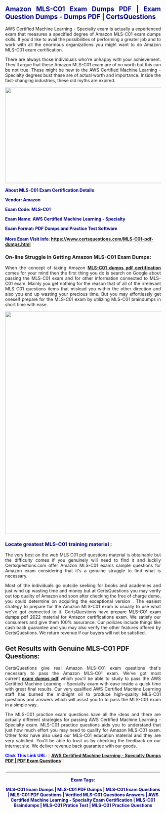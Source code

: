 <h2 style="text-align: justify;"><span style="color: #000080;">Amazon MLS-C01 Exam Dumps PDF | Exam Question Dumps - Dumps PDF | CertsQuestions</span></h2>
<p style="text-align: justify;">AWS Certified Machine Learning - Specialty exam is actually a experienced exam that measures a specified degree of Amazon  MLS-C01 exam dumps skills. If you'd like to avail the possibilities of performing a greater job and to work with all the enormous organizations you might want to do Amazon MLS-C01 exam certification.</p>
<p style="text-align: justify;">There are always those individuals who're unhappy with your achievement. They'll argue that these Amazon  MLS-C01 exam are of no worth but this can be not true. These might be new to the AWS Certified Machine Learning - Specialty degrees bust these are of actual worth and importance. Inside the fast-changing industries, these old myths are expired.</p>
<p><img style="display: block; margin-left: auto; margin-right: auto;" src="https://i.imgur.com/eaP4ae9.png" width="840" height="310" /></p>
<p><span style="color: #000080;"><strong>About MLS-C01 Exam Certification Details</strong></span></p>
<p><span style="color: #000080;"><strong>Vendor: Amazon<br /></strong></span></p>
<p><span style="color: #000080;"><strong>Exam Code: MLS-C01</strong></span></p>
<p><span style="color: #000080;"><strong>Exam Name: AWS Certified Machine Learning - Specialty</strong></span></p>
<p><span style="color: #000080;"><strong>Exam Format: PDF Dumps and Practice Test Software<br /><br />More Exam Visit Info: <span style="color: #ff6600;"><a href="https://www.certsquestions.com/MLS-C01-pdf-dumps.html">https://www.certsquestions.com/MLS-C01-pdf-dumps.html</a></span></strong></span></p>
<h3>On-line Struggle in Getting Amazon MLS-C01 Exam Dumps:</h3>
<p style="text-align: justify;">When the concept of taking Amazon <a href="https://www.certsquestions.com/MLS-C01-pdf-dumps.html"><strong> MLS-C01 dumps pdf certification</strong></a> comes for your mind then the first thing you do is search on Google about passing the MLS-C01 exam and for other information connected to MLS-C01 exam. Mainly you get nothing for the reason that of all of the irrelevant MLS C01 questions items that mislead you within the other direction and also you end up wasting your precious time. But you may effortlessly get oneself prepare for the MLS-C01 exam by utilizing MLS-C01 braindumps in short time with ease.</p>
<p><a href="https://www.certsquestions.com/MLS-C01-pdf-dumps.html"><img style="display: block; margin-left: auto; margin-right: auto;" src="https://i.imgur.com/pxhoKQ2.png" width="720" /></a></p>
<h3><span style="color: #000080;">Locate greatest  MLS-C01 training material :</span></h3>
<p style="text-align: justify;">The very best on the web MLS C01 pdf questions material is obtainable but the difficulty comes if you genuinely will need to find it and luckily Certsquestions.com offer Amazon MLS-C01 exams sample questions for Amazon  exam considering that it's a genuine struggle to find what is necessary.</p>
<p style="text-align: justify;">Most of the individuals go outside seeking for books and academies and just wind up wasting time and money but at CertsQuestions you may verify out top quality of Amazon  and soon after checking the free of charge demo, you could determine on acquiring the exceptional version . The easiest strategy to prepare for the Amazon MLS-C01 exam is usually to use what we've got connected to it. CertsQuestions have <span style="color: #000000;">prepare MLS-C01 exam dumps pdf 2022</span> material for Amazon certifications exam. We satisfy our consumers and give them 100% assurance. Our policies include things like cash back guarantee and you may also verify the other features offered by CertsQuestions. We return revenue if our buyers will not be satisfied.</p>
<h2>Get Results with Genuine MLS-C01 PDF Questions:</h2>
<p style="text-align: justify;">CertsQuestions give real Amazon MLS-C01 exam questions that's necessary to pass the Amazon  MLS-C01 exam. We've got most current<strong>&nbsp;<a href="https://www.certsquestions.com/">exam dumps pdf</a></strong>&nbsp;which you'll be able to study to pass the AWS Certified Machine Learning - Specialty exam with ease inside a quick time with great final results. Our very qualified AWS Certified Machine Learning staff has burned the midnight oil to produce high-quality MLS-C01 questions and answers which will assist you to to pass the MLS-C01 exam in a simple way.</p>
<p style="text-align: justify;">The MLS-C01 practice exam questions have all the ideas and there are actually different strategies for passing AWS Certified Machine Learning - Specialty exam. MLS-C01 practice questions aids you to understand that just how much effort you may need to qualify for Amazon  MLS-C01 exam. Other folks have also used our MLS-C01 education material and they are very satisfied. You'll be able to trust us by checking the feedback on our internet site. We deliver revenue back guarantee with our goods.</p>
<p style="text-align: justify;"><span style="color: #0000ff;"><strong>Click This Link URL</strong>:</span> <span style="color: #ff6600;">[ <strong><a href="https://www.certsquestions.com/aws-certified-machine-learning-certification.html">AWS Certified Machine Learning - Specialty Dumps PDF | PDF Exam Questions</a></strong> ]</span></p>
<p style="text-align: center;">______________________________________________________________________________</p>
<p style="text-align: center;"><span style="color: #000080;"><strong>Exam Tags:</strong></span></p>
<p style="text-align: center;"><span style="color: #000080;"><strong>MLS-C01 Exam Dumps | MLS-C01 PDF Dumps | MLS-C01 Exam Questions | MLS-C01 PDF Questions | Verified MLS-C01 Questions Answers | AWS Certified Machine Learning - Specialty Exam Certification | MLS-C01 Braindumps | MLS-C01 Pratice Test | MLS-C01 Practice Questions</strong></span></p>
